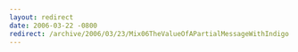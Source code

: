 ```yaml
---
layout: redirect
date: 2006-03-22 -0800
redirect: /archive/2006/03/23/Mix06TheValueOfAPartialMessageWithIndigo.aspx/
---
```

